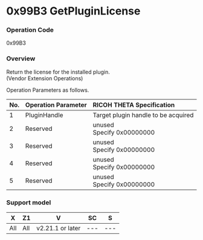 # 0x99B3 GetPluginLicense

### Operation Code

0x99B3

### Overview

Return the license for the installed plugin.  
(Vendor Extension Operations)

Operation Parameters as follows.

| No. | Operation Parameter | RICOH THETA Specification |
|:--|:--|:--|
| 1 | PluginHandle | Target plugin handle to be acquired |
| 2 | Reserved | unused<br>Specify 0x00000000 |
| 3 | Reserved | unused<br>Specify 0x00000000 |
| 4 | Reserved | unused<br>Specify 0x00000000 |
| 5 | Reserved | unused<br>Specify 0x00000000 |

### Support model

| X | Z1 | V | SC | S |
| --- | --- | --- | --- | --- |
| All | All | v2.21.1 or later | --- | --- |
